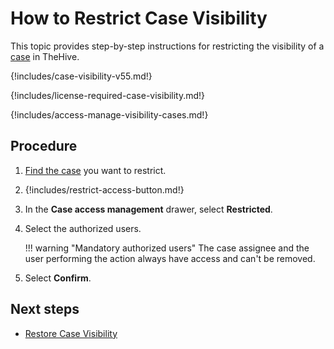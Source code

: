 # How to Restrict Case Visibility <!-- md:version 5.4 --> <!-- md:license Platinum -->

This topic provides step-by-step instructions for restricting the visibility of a [case](../cases/about-cases.md#case-visibility) in TheHive.

<!-- md:version 5.4 --> <!-- md:license Platinum -->

{!includes/case-visibility-v55.md!}

{!includes/license-required-case-visibility.md!}

{!includes/access-manage-visibility-cases.md!}

<h2>Procedure</h2> <!-- md:version 5.4 --> <!-- md:license Platinum -->

1. [Find the case](../cases/search-for-cases/find-a-case.md) you want to restrict.

2. {!includes/restrict-access-button.md!}

3. In the **Case access management** drawer, select **Restricted**.

4. Select the authorized users.

    !!! warning "Mandatory authorized users"
        The case assignee and the user performing the action always have access and can't be removed.

5. Select **Confirm**.

<h2>Next steps</h2>

* [Restore Case Visibility](restore-visibility-case.md)